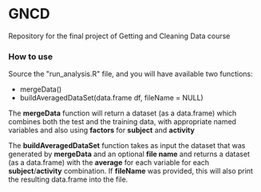 # GNCD
Repository for the final project of Getting and Cleaning Data course

### How to use

Source the "run_analysis.R" file, and you will have available two functions:

- mergeData()
- buildAveragedDataSet(data.frame df, fileName = NULL)

The **mergeData** function will return a dataset (as a data.frame) which combines both the test and the training data, with appropriate named variables and also using **factors** for **subject** and **activity**

The **buildAveragedDataSet** function takes as input the dataset that was generated by **mergeData** and an optional **file name** and returns a dataset (as a data.frame) with the **average** for each variable for each **subject**/**activity** combination. If **fileName** was provided, this will also print the resulting data.frame into the file.